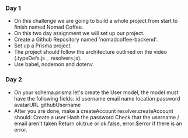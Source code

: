 ### Day 1

- On this challenge we are going to build a whole project from start to finish
  named Nomad Coffee.
- On this two day assignment we will set up our project.
- Create a Github Repository named 'nomadcoffee-backend'.
- Set up a Prisma project.
- The project should follow the architecture outlined on the video (.typeDefs.js
  , .resolvers.js).
- Use babel, nodemon and dotenv

### Day 2

- On your schema.prisma let's create the User model, the model must have the
  following fields: id username email name location password avatarURL
  githubUsername
- After you are done, make a createAccount resolver.createAccount should: Create
  a user Hash the password Check that the username / email aren't taken Return
  ok:true or ok:false, error:$error if there is an error.

